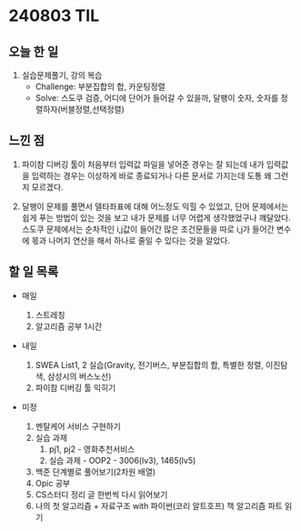 # 240803 TIL

## 오늘 한 일
1. 실습문제풀기, 강의 복습
    - Challenge: 부분집합의 합, 카운팅정렬
    - Solve: 스도쿠 검증, 어디에 단어가 들어갈 수 있을까, 달팽이 숫자, 숫자를 정렬하자(버블정렬,선택정렬)

## 느낀 점
1. 파이참 디버깅 툴이 처음부터 입력값 파일을 넣어준 경우는 잘 되는데 내가 입력값을 입력하는 경우는 이상하게 바로 종료되거나 다른 문서로 가지는데 도통 왜 그런지 모르겠다.

2. 달팽이 문제를 풀면서 델타좌표에 대해 어느정도 익힐 수 있었고, 단어 문제에서는 쉽게 푸는 방법이 있는 것을 보고 내가 문제를 너무 어렵게 생각했었구나 꺠달았다. 스도쿠 문제에서는 순차적인 i,j값이 들어간 많은 조건문들을 따로 i,j가 들어간 변수에 몫과 나머지 연산을 해서 하나로 줄일 수 있다는 것을 알았다.
   
## 할 일 목록
 - 매일
    1. 스트레칭
    2. 알고리즘 공부 1시간

 - 내일
    1. SWEA List1, 2 실습(Gravity, 전기버스, 부분집합의 합, 특별한 정렬, 이진탐색, 삼성시의 버스노선)
    2. 파이참 디버깅 툴 익히기

 - 미정
    1. 멘탈케어 서비스 구현하기
    2. 실습 과제
        1. pj1, pj2 - 영화추천서비스
        2. 실습 과제 - OOP2 - 3006(lv3), 1465(lv5)
    3. 백준 단계별로 풀어보기(2차원 배열)
    4. Opic 공부
    5. CS스터디 정리 글 한번씩 다시 읽어보기
    6. 나의 첫 알고리즘 + 자료구조 with 파이썬(코리 알트호프) 책 알고리즘 파트 읽기